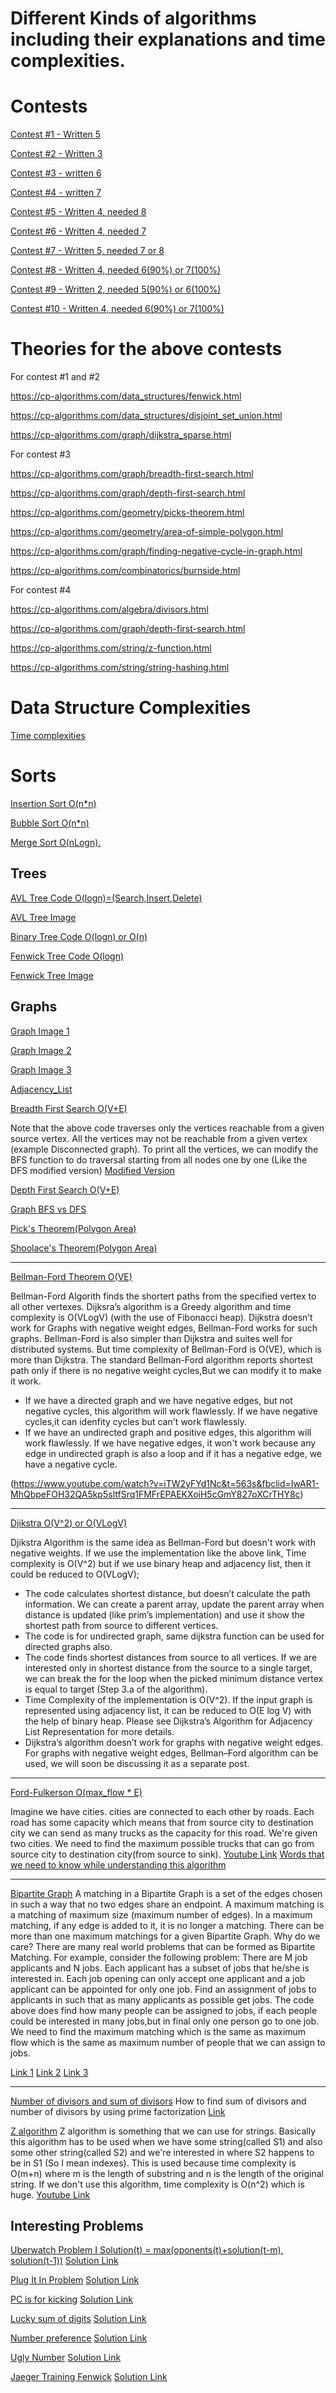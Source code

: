 # Different Kinds of algorithms including their explanations and time complexities.

# Contests

[Contest #1 - Written 5](https://codeforces.com/gym/229056)

[Contest #2 - Written 3](http://codeforces.com/gym/229458)

[Contest #3 - written 6](http://codeforces.com/gym/230118)

[Contest #4 - written 7](https://codeforces.com/gym/230615)

[Contest #5 - Written 4, needed 8](https://codeforces.com/gym/231096)

[Contest #6 - Written 4, needed 7](http://codeforces.com/gym/231899)

[Contest #7 - Written 5, needed 7 or 8](http://codeforces.com/gym/232655)

[Contest #8 - Written 4, needed 6(90%) or 7(100%) ](http://codeforces.com/gym/233152)

[Contest #9 - Written 2, needed 5(90%) or 6(100%)](http://codeforces.com/gym/233648)

[Contest #10 - Written 4, needed 6(90%) or 7(100%)](http://codeforces.com/gym/234857)


# Theories for the above contests

For contest #1 and #2

https://cp-algorithms.com/data_structures/fenwick.html

https://cp-algorithms.com/data_structures/disjoint_set_union.html

https://cp-algorithms.com/graph/dijkstra_sparse.html

For contest #3

https://cp-algorithms.com/graph/breadth-first-search.html

https://cp-algorithms.com/graph/depth-first-search.html

https://cp-algorithms.com/geometry/picks-theorem.html

https://cp-algorithms.com/geometry/area-of-simple-polygon.html

https://cp-algorithms.com/graph/finding-negative-cycle-in-graph.html

https://cp-algorithms.com/combinatorics/burnside.html

For contest #4

https://cp-algorithms.com/algebra/divisors.html

https://cp-algorithms.com/graph/depth-first-search.html

https://cp-algorithms.com/string/z-function.html

https://cp-algorithms.com/string/string-hashing.html


# Data Structure Complexities

[Time complexities](https://gist.github.com/psayre23/c30a821239f4818b0709)


# Sorts

[Insertion Sort O(n*n)](https://github.com/novaknole/Algorithms/blob/master/Sorts/insertion_sort.cpp)

[Bubble Sort  O(n*n)](https://github.com/novaknole/Algorithms/blob/master/Sorts/Bubble_Sort.cpp)

[Merge Sort O(nLogn).](https://github.com/novaknole/Algorithms/blob/master/Sorts/Merge_Sort.cpp)

## Trees
[AVL Tree Code O(logn)=(Search,Insert,Delete)](https://github.com/novaknole/Algorithms/blob/master/Trees/avl_tree.cpp)

[AVL Tree Image](https://github.com/novaknole/Algorithms/blob/master/Trees/Images/avl_tree.jpg)


[Binary Tree Code O(logn) or O(n)](https://github.com/novaknole/Algorithms/blob/master/Trees/binary_tree.cpp)

[Fenwick Tree Code O(logn)](https://github.com/novaknole/Algorithms/blob/master/Trees/fenwick_tree.cpp)

[Fenwick Tree Image](https://github.com/novaknole/Algorithms/blob/master/Trees/Images/fenwick_tree.jpg)



## Graphs
[Graph Image 1](https://github.com/novaknole/Algorithms/blob/master/Graphs/Images/Graph_1.jpg)

[Graph Image 2](https://github.com/novaknole/Algorithms/blob/master/Graphs/Images/Graph_2.jpg)

[Graph Image 3](https://github.com/novaknole/Algorithms/blob/master/Graphs/Images/Graph_3.jpg)

[Adjacency_List](https://github.com/novaknole/Algorithms/blob/master/Graphs/Adjacenct_List.cpp)

[Breadth First Search O(V+E)](https://github.com/novaknole/Algorithms/blob/master/Graphs/Bread_First_Search.cpp)

Note that the above code traverses only the vertices reachable from a given source vertex. All the vertices may not be reachable from a given vertex (example Disconnected graph). To print all the vertices, we can modify the BFS function to do traversal starting from all nodes one by one (Like the DFS modified version) [Modified Version](https://www.geeksforgeeks.org/depth-first-search-or-dfs-for-a-graph/)


[Depth First Search O(V+E)](https://github.com/novaknole/Algorithms/blob/master/Graphs/Depth_First_Search.cpp)

[Graph BFS vs DFS](https://github.com/novaknole/Algorithms/blob/master/Graphs/Images/Bfs_Dfs.jpg)

[Pick's Theorem(Polygon Area)](https://github.com/novaknole/Algorithms/blob/master/Graphs/Picks_Thereom.cpp)

[Shoolace's Theorem(Polygon Area)](https://github.com/novaknole/Algorithms/blob/master/Graphs/Shoolace_Area.cpp)

--------------

[Bellman-Ford Theorem O(VE)](https://github.com/novaknole/Algorithms/blob/master/Graphs/Bellman_Ford.cpp)

Bellman-Ford Algorith finds the shortert paths from the specified vertex to all other vertexes. Dijksra’s algorithm is a Greedy algorithm and time complexity is O(VLogV) (with the use of Fibonacci heap). Dijkstra doesn’t work for Graphs with negative weight edges, Bellman-Ford works for such graphs. Bellman-Ford is also simpler than Dijkstra and suites well for distributed systems. But time complexity of Bellman-Ford is O(VE), which is more than Dijkstra.
The standard Bellman-Ford algorithm reports shortest path only if there is no negative weight cycles,But we can modify it to make it work. 
- If we have a directed graph and we have negative edges, but not negative cycles, this algorithm will work
flawlessly. If we have negative cycles,it can idenfity cycles but can't work flawlessly.
- If we have an undirected graph and positive edges, this algorithm will work flawlessly. If we have negative edges, it won't work because any edge in undirected graph is also a loop and if it has a negative edge, we have a negative cycle.

(https://www.youtube.com/watch?v=iTW2yFYd1Nc&t=563s&fbclid=IwAR1-MhQbpeFOH32QA5kp5sltfSrq1FMFrEPAEKXoiH5cGmY827oXCrTHY8c)

---------------

[Djikstra O(V^2) or O(VLogV)](https://github.com/novaknole/Algorithms/blob/master/Graphs/Djikstra.cpp)

Djikstra Algorithm is the same idea as Bellman-Ford but doesn't work with negative weights. If we use
the implementation like the above link, Time complexity is O(V^2) but if we use binary heap and
adjacency list, then it could be reduced to O(VLogV);
- The code calculates shortest distance, but doesn’t calculate the path information. We can create a parent array, update the parent array when distance is updated (like prim’s implementation) and use it show the shortest path from source to different vertices.
- The code is for undirected graph, same dijkstra function can be used for directed graphs also.
- The code finds shortest distances from source to all vertices. If we are interested only in shortest distance from the source to a single target, we can break the for the loop when the picked minimum distance vertex is equal to target (Step 3.a of the algorithm).
- Time Complexity of the implementation is O(V^2). If the input graph is represented using adjacency list, it can be reduced to O(E log V) with the help of binary heap. Please see
Dijkstra’s Algorithm for Adjacency List Representation for more details.
- Dijkstra’s algorithm doesn’t work for graphs with negative weight edges. For graphs with negative weight edges, Bellman–Ford algorithm can be used, we will soon be discussing it as a separate post.

---------------

[Ford-Fulkerson O(max_flow * E)](https://github.com/novaknole/Algorithms/blob/master/Graphs/Ford_Fulkerson.cpp)

Imagine we have cities. cities are connected to each other by roads. Each road has some capacity which means that
from source city to destination city we can send as many trucks as the capacity for this road. We're given two cities.
We need to find the maximum possible trucks that can go from source city to destination city(from source to sink).
[Youtube Link](https://www.youtube.com/watch?v=GoVjOT30xwo&t=871s) [Words that we need to know while understanding this algorithm](https://www.geeksforgeeks.org/ford-fulkerson-algorithm-for-maximum-flow-problem/)


---------------

[Bipartite Graph](https://github.com/novaknole/Algorithms/blob/master/Graphs/Bipartite_Graph.cpp)
A matching in a Bipartite Graph is a set of the edges chosen in such a way that no two edges share an endpoint. A maximum matching is a matching of maximum size (maximum number of edges). In a maximum matching, if any edge is added to it, it is no longer a matching. There can be more than one maximum matchings for a given Bipartite Graph.
Why do we care?
There are many real world problems that can be formed as Bipartite Matching. For example, consider the following problem:
There are M job applicants and N jobs. Each applicant has a subset of jobs that he/she is interested in. Each job opening can only accept one applicant and a job applicant can be appointed for only one job. Find an assignment of jobs to applicants in such that as many applicants as possible get jobs.
The code above does find how many people can be assigned to jobs, if each people could be interested in many jobs,but
in final only one person go to one job. We need to find the maximum matching which is the same as maximum flow which is the same as maximum number of people that we can assign to jobs.

[Link 1](https://study.com/academy/lesson/bipartite-graph-definition-applications-examples.html)
[Link 2](https://www.geeksforgeeks.org/maximum-bipartite-matching/)
[Link 3](https://www.youtube.com/watch?v=8YUIdXOKNpM)


----------------

[Number of divisors and sum of divisors]()
How to find sum of divisors and number of divisors by using prime factorization
[Link](https://www.youtube.com/watch?v=H1cYZfF3uOo)

[Z algorithm](https://github.com/novaknole/Algorithms/blob/master/Others/Z-algorithm.cpp)
Z algorithm is something that we can use for strings. Basically this algorithm has to be used when we have some string(called S1) and also some other string(called S2) and we're interested in where S2 happens to be in S1 (So I mean indexes).
This is used because time complexity is O(m+n) where m is the length of substring and n is the length of the original string. If we don't use this algorithm, time complexity is O(n^2) which is huge.
[Youtube Link](https://www.youtube.com/watch?v=CpZh4eF8QBw)





## Interesting Problems

[Uberwatch Problem I Solution(t) = max(oponents(t)+solution(t-m), solution(t-1))](https://github.com/novaknole/Algorithms/blob/master/20172018-acmicpc-german-collegiate-programming-contest-gcpc-2017-en.pdf)
[Solution Link](https://github.com/novaknole/Algorithms/blob/master/Problems/Überwatch.cpp)

[Plug It In Problem](https://github.com/novaknole/Algorithms/blob/master/20172018-acmicpc-german-collegiate-programming-contest-gcpc-2017-en.pdf)
[Solution Link](https://github.com/novaknole/Algorithms/blob/master/Problems/plugitin.cpp)

[PC is for kicking](https://codeforces.com/gym/230615/problem/L)
[Solution Link](https://github.com/novaknole/Algorithms/blob/master/Problems/Pc_for_kicking.cpp)

[Lucky sum of digits](https://codeforces.com/gym/230615/problem/O)
[Solution Link](https://github.com/novaknole/Algorithms/blob/master/Problems/Lucky_sum_digits.cpp)

[Number preference](https://codeforces.com/gym/230615/problem/F)
[Solution Link](https://github.com/novaknole/Algorithms/blob/master/Problems/Number_Preference.cpp)

[Ugly Number](https://codeforces.com/gym/230615/problem/B)
[Solution Link](https://github.com/novaknole/Algorithms/blob/master/Problems/Ugly_Number.cpp)

[Jaeger Training Fenwick](http://codeforces.com/gym/229458/problem/J)
[Solution Link](https://github.com/novaknole/Algorithms/blob/master/Problems/Jaeger_fenwick.cpp)
